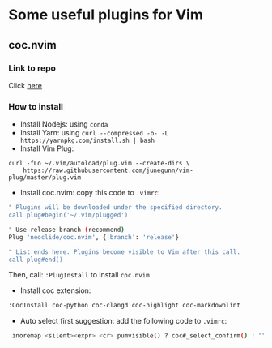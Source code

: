 # Some useful plugins for Vim

## coc.nvim

### Link to repo

Click [here](https://github.com/neoclide/coc.nvim)

### How to install

- Install Nodejs: using `conda`
- Install Yarn: using `curl --compressed -o- -L https://yarnpkg.com/install.sh | bash`
- Install Vim Plug:
```
curl -fLo ~/.vim/autoload/plug.vim --create-dirs \
    https://raw.githubusercontent.com/junegunn/vim-plug/master/plug.vim
```
- Install coc.nvim: copy this code to `.vimrc`:

```sh
" Plugins will be downloaded under the specified directory.
call plug#begin('~/.vim/plugged')

" Use release branch (recommend)
Plug 'neoclide/coc.nvim', {'branch': 'release'}

" List ends here. Plugins become visible to Vim after this call.
call plug#end()

```

Then, call: `:PlugInstall` to install `coc.nvim`

- Install coc extension:

```sh
:CocInstall coc-python coc-clangd coc-highlight coc-markdownlint
```

- Auto select first suggestion: add the following code to `.vimrc`:

```bash
 inoremap <silent><expr> <cr> pumvisible() ? coc#_select_confirm() : "\<C-g>u\<CR>"
```




